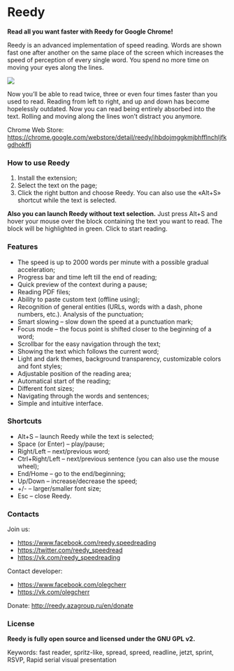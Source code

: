 # Reedy

**Read all you want faster with Reedy for Google Chrome!**

Reedy is an advanced implementation of speed reading.
Words are shown fast one after another on the same place of the screen which increases the speed of perception of every single word.
You spend no more time on moving your eyes along the lines.

![](screenshot.png)

Now you’ll be able to read twice, three or even four times faster than you used to read.
Reading from left to right, and up and down has become hopelessly outdated.
Now you can read being entirely absorbed into the text.
Rolling and moving along the lines won’t distract you anymore.

Chrome Web Store:
https://chrome.google.com/webstore/detail/reedy/ihbdojmggkmjbhfflnchljfkgdhokffj

### How to use Reedy

1. Install the extension;
2. Select the text on the page;
3. Click the right button and choose Reedy. You can also use the «Alt+S» shortcut while the text is selected.

**Also you can launch Reedy without text selection.**
Just press Alt+S and hover your mouse over the block containing the text you want to read.
The block will be highlighted in green.
Click to start reading.

### Features

* The speed is up to 2000 words per minute with a possible gradual acceleration;
* Progress bar and time left till the end of reading;
* Quick preview of the context during a pause;
* Reading PDF files;
* Ability to paste custom text (offline using);
* Recognition of general entities (URLs, words with a dash, phone numbers, etc.). Analysis of the punctuation;
* Smart slowing – slow down the speed at a punctuation mark;
* Focus mode – the focus point is shifted closer to the beginning of a word;
* Scrollbar for the easy navigation through the text;
* Showing the text which follows the current word;
* Light and dark themes, background transparency, customizable colors and font styles;
* Adjustable position of the reading area;
* Automatical start of the reading;
* Different font sizes;
* Navigating through the words and sentences;
* Simple and intuitive interface.

### Shortcuts

* Alt+S – launch Reedy while the text is selected;
* Space (or Enter) – play/pause;
* Right/Left – next/previous word;
* Ctrl+Right/Left – next/previous sentence (you can also use the mouse wheel);
* End/Home – go to the end/beginning;
* Up/Down – increase/decrease the speed;
* +/- – larger/smaller font size;
* Esc – close Reedy.

### Contacts

Join us:
* https://www.facebook.com/reedy.speedreading
* https://twitter.com/reedy_speedread
* https://vk.com/reedy_speedreading

Contact developer:
* https://www.facebook.com/olegcherr
* https://vk.com/olegcherr

Donate: http://reedy.azagroup.ru/en/donate

### License

**Reedy is fully open source and licensed under the GNU GPL v2.**

Keywords: fast reader, spritz-like, spread, spreed, readline, jetzt, sprint, RSVP, Rapid serial visual presentation
